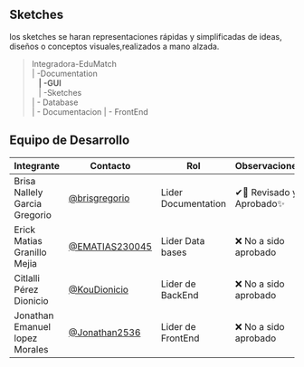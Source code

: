 ## **Sketches**

los sketches se haran representaciones rápidas y simplificadas de ideas, diseños o conceptos visuales,realizados a mano alzada. 

>Integradora-EduMatch<br>
>| -Documentation<br>
>&nbsp;&nbsp; **| -GUI**<br>
>&nbsp;&nbsp; | -Sketches<br>
>| - Database<br>
>| - Documentacion
>| - FrontEnd


## Equipo de Desarrollo
|Integrante|Contacto|Rol|Observaciones|
|----------|-------|---|-------------|
| Brisa Nallely Garcia Gregorio|[@brisgregorio](https://github.com/Brisgregorio)|Lider Documentation|✔👀 Revisado y Aprobado✨
| Erick Matias Granillo Mejia|[@EMATIAS230045](https://github.com/EMATIAS230045)|Lider Data bases|❌ No a sido aprobado
| Citlalli Pérez Dionicio|[@KouDionicio ](https://github.com/KouDionicio)|Lider de BackEnd|❌ No a sido aprobado
| Jonathan Emanuel lopez Morales|[@Jonathan2536](https://github.com/Jonathan2536)|Lider de FrontEnd|❌ No a sido aprobado